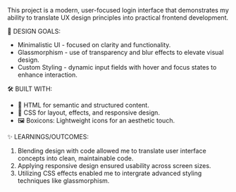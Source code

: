 This project is a modern, user-focused login interface that demonstrates my ability to translate UX design principles into practical frontend development.

🎨 DESIGN GOALS: 
- Minimalistic UI - focused on clarity and functionality.
- Glassmorphism - use of transparency and blur effects to elevate visual design.
- Custom Styling - dynamic input fields with hover and focus states to enhance interaction.
  

🛠️ BUILT WITH:
- 📄 HTML for semantic and structured content.  
- 📄 CSS for layout, effects, and responsive design.
- 🖼️ Boxicons: Lightweight icons for an aesthetic touch.
  

✨ LEARNINGS/OUTCOMES:
1. Blending design with code allowed me to translate user interface concepts into clean, maintainable code.
2. Applying responsive design ensured usability across screen sizes.
3. Utilizing CSS effects enabled me to intergrate advanced styling techniques like glassmorphism.
